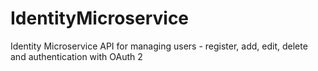 # IdentityMicroservice
Identity Microservice API for managing users - register, add, edit, delete and authentication with OAuth 2
